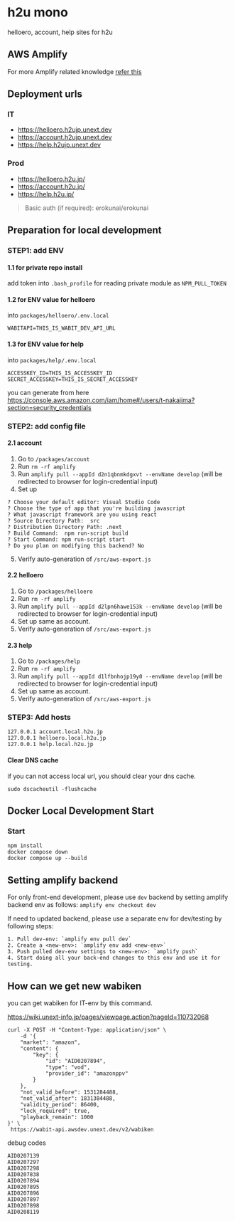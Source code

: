 # h2u mono

helloero, account, help sites for h2u

## AWS Amplify
For more Amplify related knowledge [refer this](/Amplify-dev-notes.md)

## Deployment urls

### IT

- <https://helloero.h2ujp.unext.dev>
- <https://account.h2ujp.unext.dev>
- <https://help.h2ujp.unext.dev>

### Prod

- <https://helloero.h2u.jp/>
- <https://account.h2u.jp/>
- <https://help.h2u.jp/>

> Basic auth (if required): erokunai/erokunai

## Preparation for local development

### STEP1: add ENV

#### 1.1 for private repo install

add token into `.bash_profile` for reading private module as `NPM_PULL_TOKEN`

#### 1.2 for ENV value for helloero

into `packages/helloero/.env.local`

```
WABITAPI=THIS_IS_WABIT_DEV_API_URL
```

#### 1.3 for ENV value for help

into `packages/help/.env.local`

```
ACCESSKEY_ID=THIS_IS_ACCESSKEY_ID
SECRET_ACCESSKEY=THIS_IS_SECRET_ACCESSKEY
```

you can generate from here
<https://console.aws.amazon.com/iam/home#/users/t-nakajima?section=security_credentials>

### STEP2: add config file

#### 2.1 account

1. Go to `/packages/account`
2. Run `rm -rf amplify`
3. Run `amplify pull --appId d2n1qbnmkdgxvt --envName develop` (will be redirected to browser for login-credential input)
4. Set up

```
? Choose your default editor: Visual Studio Code
? Choose the type of app that you're building javascript
? What javascript framework are you using react
? Source Directory Path:  src
? Distribution Directory Path: .next
? Build Command:  npm run-script build
? Start Command: npm run-script start
? Do you plan on modifying this backend? No
```

5. Verify auto-generation of `/src/aws-export.js`

#### 2.2 helloero

1. Go to `/packages/helloero`
2. Run `rm -rf amplify`
3. Run `amplify pull --appId d2lpn6hawe153k --envName develop` (will be redirected to browser for login-credential input)
4. Set up same as account.
5. Verify auto-generation of `/src/aws-export.js`

#### 2.3 help

1. Go to `/packages/help`
2. Run `rm -rf amplify`
3. Run `amplify pull --appId d1lfbnhojp19y0 --envName develop` (will be redirected to browser for login-credential input)
4. Set up same as account.
5. Verify auto-generation of `/src/aws-export.js`

### STEP3: Add hosts

```
127.0.0.1 account.local.h2u.jp
127.0.0.1 helloero.local.h2u.jp
127.0.0.1 help.local.h2u.jp
```

#### Clear DNS cache

if you can not access local url, you should clear your dns cache.

```
sudo dscacheutil -flushcache
```

## Docker Local Development Start

### Start

```
npm install
docker compose down
docker compose up --build
```

## Setting amplify backend

For only front-end development, please use `dev` backend by setting amplify backend env as follows:
`amplify env checkout dev`

If need to updated backend, please use a separate env for dev/testing by following steps:

    1. Pull dev-env: `amplify env pull dev`
    2. Create a <new-env>: `amplify env add <new-env>`
    3. Push pulled dev-env settings to <new-env>: `amplify push`
    4. Start doing all your back-end changes to this env and use it for testing.

## How can we get new wabiken

you can get wabiken for IT-env by this command.

<https://wiki.unext-info.jp/pages/viewpage.action?pageId=110732068>

```
curl -X POST -H "Content-Type: application/json" \
    -d '{
    "market": "amazon",
    "content": {
        "key": {
            "id": "AID0207894",
            "type": "vod",
            "provider_id": "amazonppv"
        }
    },
    "not_valid_before": 1531284488,
    "not_valid_after": 1831384488,
    "validity_period": 86400,
    "lock_required": true,
    "playback_remain": 1000
}' \
 https://wabit-api.awsdev.unext.dev/v2/wabiken
```

debug codes

```
AID0207139
AID0207297
AID0207298
AID0207838
AID0207894
AID0207895
AID0207896
AID0207897
AID0207898
AID0208119
```
